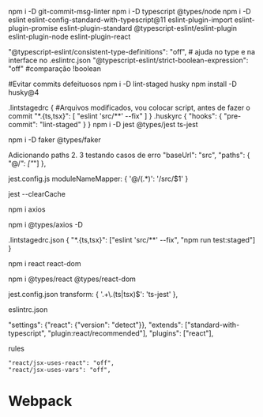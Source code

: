 npm i -D git-commit-msg-linter
npm i -D typescript @types/node
npm i -D eslint eslint-config-standard-with-typescript@11 eslint-plugin-import eslint-plugin-promise eslint-plugin-standard @typescript-eslint/eslint-plugin eslint-plugin-node eslint-plugin-react

"@typescript-eslint/consistent-type-definitions": "off", # ajuda no type e na interface no .eslintrc.json
"@typescript-eslint/strict-boolean-expression": "off" #comparação !boolean

#Evitar commits defeituosos
npm i -D lint-staged husky
npm install -D husky@4

.lintstagedrc
{ #Arquivos modificados, vou colocar script, antes de fazer o commit
"\*.{ts,tsx}": [
"eslint 'src/**' --fix"
]
}
.huskyrc
{
"hooks": {
"pre-commit": "lint-staged"
}
}
npm i -D jest @types/jest ts-jest

npm i -D faker @types/faker

Adicionando paths 2. 3 testando casos de erro
"baseUrl": "src",
"paths": {
"@/_": ["_"]
},

jest.config.js
moduleNameMapper: {
'@/(.\*)': '<rootDir>/src/$1'
}

jest --clearCache

npm i axios

npm i @types/axios -D


.lintstagedrc.json
  {
    "*.{ts,tsx}": ["eslint 'src/**' --fix", "npm run test:staged"]
  }

npm i react react-dom

npm i @types/react @types/react-dom

jest.config.json
  transform: {
    '.+\\.(ts|tsx)$': 'ts-jest'
  },

eslintrc.json

  "settings": {"react": {"version": "detect"}},
  "extends": ["standard-with-typescript", "plugin:react/recommended"],
  "plugins": ["react"],
  
  rules
  
    "react/jsx-uses-react": "off",
    "react/jsx-uses-vars": "off",
    

# Webpack

